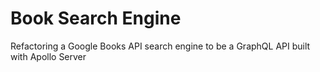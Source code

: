 # Book Search Engine
Refactoring a Google Books API search engine to be a GraphQL API built with Apollo Server
